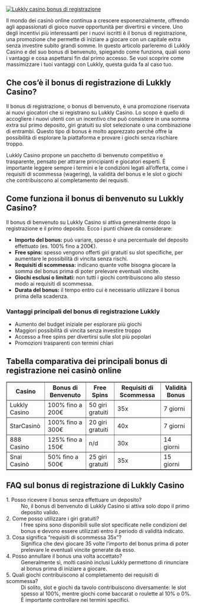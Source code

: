 [![Lukkly casino bonus di registrazione](https://123-caf.pages.dev/gitsignup.png)](https://vrmoo.ru/Bt82HjjY)

<p>Il mondo dei casinò online continua a crescere esponenzialmente, offrendo agli appassionati di gioco nuove opportunità per divertirsi e vincere. Uno degli incentivi più interessanti per i nuovi iscritti è il bonus di registrazione, una promozione che permette di iniziare a giocare con un capitale extra senza investire subito grandi somme. In questo articolo parleremo di Lukkly Casino e del suo bonus di benvenuto, spiegando come funziona, quali sono i vantaggi e cosa aspettarsi fin dal primo accesso. Se vuoi scoprire come massimizzare i tuoi vantaggi con Lukkly, questa guida fa al caso tuo.</p>  <h2>Che cos’è il bonus di registrazione di Lukkly Casino?</h2> <p>Il bonus di registrazione, o bonus di benvenuto, è una promozione riservata ai nuovi giocatori che si registrano su Lukkly Casino. Lo scopo è quello di accogliere i nuovi utenti con un incentivo che può consistere in una somma extra sul primo deposito, giri gratuiti su slot selezionate o una combinazione di entrambi. Questo tipo di bonus è molto apprezzato perché offre la possibilità di esplorare la piattaforma e provare i giochi senza rischiare troppo.</p>  <p>Lukkly Casino propone un pacchetto di benvenuto competitivo e trasparente, pensato per attrarre principianti e giocatori esperti. È importante leggere sempre i termini e le condizioni legati all’offerta, come i requisiti di scommessa (wagering), la validità del bonus e le slot o giochi che contribuiscono al completamento dei requisiti.</p>  <h2>Come funziona il bonus di benvenuto su Lukkly Casino?</h2> <p>Il bonus di benvenuto su Lukkly Casino si attiva generalmente dopo la registrazione e il primo deposito. Ecco i punti chiave da considerare:</p> <ul> <li><strong>Importo del bonus:</strong> può variare, spesso è una percentuale del deposito effettuato (es. 100% fino a 200€).</li> <li><strong>Free spins:</strong> spesso vengono offerti giri gratuiti su slot specifiche, per aumentare le possibilità di vincita senza rischi.</li> <li><strong>Requisiti di scommessa:</strong> indicano quante volte bisogna giocare la somma del bonus prima di poter prelevare eventuali vincite.</li> <li><strong>Giochi esclusi o limitati:</strong> non tutti i giochi contribuiscono allo stesso modo ai requisiti di scommessa.</li> <li><strong>Durata del bonus:</strong> il tempo entro cui è necessario utilizzare il bonus prima della scadenza.</li> </ul>  <h3>Vantaggi principali del bonus di registrazione Lukkly</h3> <ul> <li>Aumento del budget iniziale per esplorare più giochi</li> <li>Maggiori possibilità di vincita senza investire troppo</li> <li>Accesso a free spins per divertirsi sulle slot più popolari</li> <li>Promozioni trasparenti con termini chiari</li> </ul>  <h2>Tabella comparativa dei principali bonus di registrazione nei casinò online</h2> <table border="1" cellpadding="5" cellspacing="0"> <thead> <tr> <th>Casino</th> <th>Bonus di Benvenuto</th> <th>Free Spins</th> <th>Requisiti di Scommessa</th> <th>Validità Bonus</th> </tr> </thead> <tbody> <tr> <td>Lukkly Casino</td> <td>100% fino a 200€</td> <td>50 giri gratuiti</td> <td>35x</td> <td>7 giorni</td> </tr> <tr> <td>StarCasinò</td> <td>100% fino a 300€</td> <td>20 giri gratuiti</td> <td>40x</td> <td>7 giorni</td> </tr> <tr> <td>888 Casino</td> <td>125% fino a 150€</td> <td>n/d</td> <td>30x</td> <td>14 giorni</td> </tr> <tr> <td>Snai Casinò</td> <td>50% fino a 500€</td> <td>25 giri gratuiti</td> <td>35x</td> <td>15 giorni</td> </tr> </tbody> </table>  <h2>FAQ sul bonus di registrazione di Lukkly Casino</h2> <dl>   <dt>1. Posso ricevere il bonus senza effettuare un deposito?</dt>   <dd>No, il bonus di benvenuto di Lukkly Casino si attiva solo dopo il primo deposito valido.</dd>    <dt>2. Come posso utilizzare i giri gratuiti?</dt>   <dd>I free spins sono disponibili sulle slot specificate nelle condizioni del bonus e devono essere utilizzati entro il periodo di validità indicato.</dd>    <dt>3. Cosa significa “requisiti di scommessa 35x”?</dt>   <dd>Significa che devi giocare 35 volte l’importo del bonus prima di poter prelevare le eventuali vincite generate da esso.</dd>    <dt>4. Posso annullare il bonus una volta accettato?</dt>   <dd>Generalmente sì, molti casinò inclusi Lukkly permettono di rinunciare al bonus prima di iniziare a giocare.</dd>    <dt>5. Quali giochi contribuiscono al completamento dei requisiti di scommessa?</dt>   <dd>Di solito, slot e giochi da tavolo contribuiscono diversamente: le slot spesso al 100%, mentre giochi come baccarat o roulette al 10% o 0%. È importante controllare nei termini specifici.</dd> </dl>